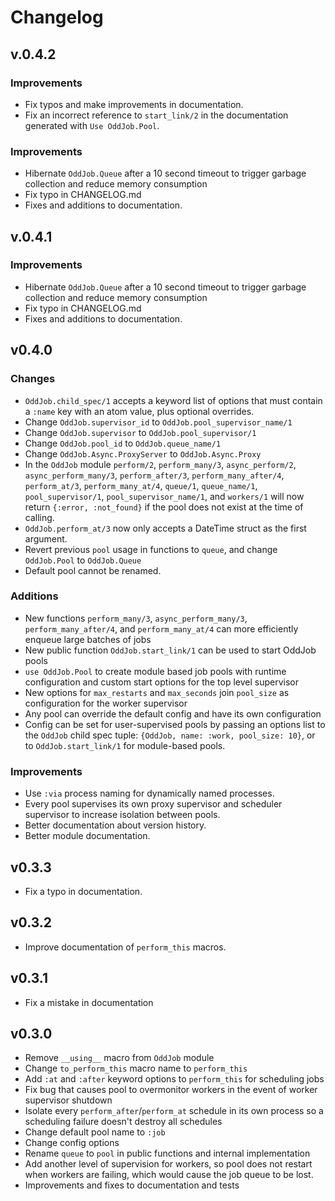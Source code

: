 # Changelog

## v.0.4.2

### Improvements
- Fix typos and make improvements in documentation.
- Fix an incorrect reference to `start_link/2` in the documentation generated with
`Use OddJob.Pool`.

### Improvements
- Hibernate `OddJob.Queue` after a 10 second timeout to trigger garbage collection and reduce
memory consumption
- Fix typo in CHANGELOG.md
- Fixes and additions to documentation.

## v.0.4.1

### Improvements
- Hibernate `OddJob.Queue` after a 10 second timeout to trigger garbage collection and reduce
memory consumption
- Fix typo in CHANGELOG.md
- Fixes and additions to documentation.

## v0.4.0

### Changes
- `OddJob.child_spec/1` accepts a keyword list of options that must contain a `:name` key with
an atom value, plus optional overrides.
- Change `OddJob.supervisor_id` to `OddJob.pool_supervisor_name/1`
- Change `OddJob.supervisor` to `OddJob.pool_supervisor/1`
- Change `OddJob.pool_id` to `OddJob.queue_name/1`
- Change `OddJob.Async.ProxyServer` to `OddJob.Async.Proxy`
- In the `OddJob` module `perform/2`, `perform_many/3`, `async_perform/2`, `async_perform_many/3`, 
`perform_after/3`, `perform_many_after/4`, `perform_at/3`, `perform_many_at/4`, `queue/1`,
`queue_name/1`, `pool_supervisor/1`, `pool_supervisor_name/1`, and `workers/1` will now return 
`{:error, :not_found}` if the pool does not exist at the time of calling. 
- `OddJob.perform_at/3` now only accepts a DateTime struct as the first argument.
- Revert previous `pool` usage in functions to `queue`, and change `OddJob.Pool` to `OddJob.Queue`
- Default pool cannot be renamed.

### Additions
- New functions `perform_many/3`, `async_perform_many/3`, `perform_many_after/4`, and 
`perform_many_at/4` can more efficiently enqueue large batches of jobs
- New public function `OddJob.start_link/1` can be used to start OddJob pools
- `use OddJob.Pool` to create module based job pools with runtime configuration and custom start
options for the top level supervisor
- New options for `max_restarts` and `max_seconds` join `pool_size` as configuration for the worker 
supervisor
- Any pool can override the default config and have its own configuration
- Config can be set for user-supervised pools by passing an options list to the `OddJob` child spec
tuple: `{OddJob, name: :work, pool_size: 10}`, or to `OddJob.start_link/1` for module-based pools.

### Improvements
- Use `:via` process naming for dynamically named processes.
- Every pool supervises its own proxy supervisor and scheduler supervisor to increase isolation 
between pools.
- Better documentation about version history.
- Better module documentation.

## v0.3.3

- Fix a typo in documentation.

## v0.3.2

- Improve documentation of `perform_this` macros.

## v0.3.1

- Fix a mistake in documentation

## v0.3.0

- Remove `__using__` macro from `OddJob` module
- Change `to_perform_this` macro name to `perform_this`
- Add `:at` and `:after` keyword options to `perform_this` for scheduling jobs
- Fix bug that causes pool to overmonitor workers in the event of worker supervisor shutdown
- Isolate every `perform_after`/`perform_at` schedule in its own process so a scheduling failure 
doesn't destroy all schedules
- Change default pool name to `:job`
- Change config options
- Rename `queue` to `pool` in public functions and internal implementation
- Add another level of supervision for workers, so pool does not restart when workers are failing, 
which would cause the job queue to be lost.
- Improvements and fixes to documentation and tests